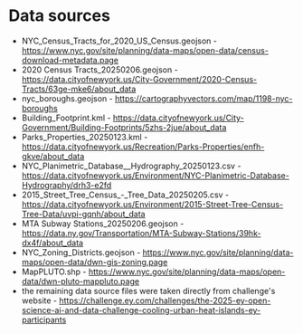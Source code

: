 # Data sources
- NYC_Census_Tracts_for_2020_US_Census.geojson - https://www.nyc.gov/site/planning/data-maps/open-data/census-download-metadata.page
- 2020 Census Tracts_20250206.geojson - https://data.cityofnewyork.us/City-Government/2020-Census-Tracts/63ge-mke6/about_data
- nyc_boroughs.geojson - https://cartographyvectors.com/map/1198-nyc-boroughs
- Building_Footprint.kml - https://data.cityofnewyork.us/City-Government/Building-Footprints/5zhs-2jue/about_data
- Parks_Properties_20250123.kml - https://data.cityofnewyork.us/Recreation/Parks-Properties/enfh-gkve/about_data
- NYC_Planimetric_Database__Hydrography_20250123.csv - https://data.cityofnewyork.us/Environment/NYC-Planimetric-Database-Hydrography/drh3-e2fd
- 2015_Street_Tree_Census_-_Tree_Data_20250205.csv - https://data.cityofnewyork.us/Environment/2015-Street-Tree-Census-Tree-Data/uvpi-gqnh/about_data
- MTA Subway Stations_20250206.geojson - https://data.ny.gov/Transportation/MTA-Subway-Stations/39hk-dx4f/about_data
- NYC_Zoning_Districts.geojson - https://www.nyc.gov/site/planning/data-maps/open-data/dwn-gis-zoning.page
- MapPLUTO.shp - https://www.nyc.gov/site/planning/data-maps/open-data/dwn-pluto-mappluto.page
- the remaining data source files were taken directly from challenge's website - https://challenge.ey.com/challenges/the-2025-ey-open-science-ai-and-data-challenge-cooling-urban-heat-islands-ey-participants
